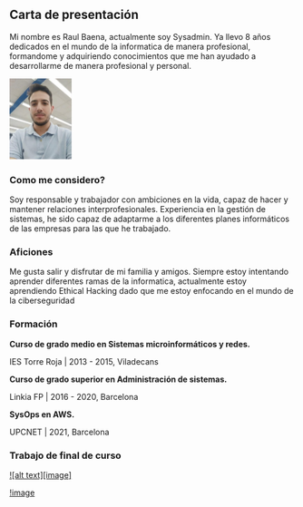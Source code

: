 ## Carta de presentación
Mi nombre es Raul Baena, actualmente soy Sysadmin. Ya llevo 8 años dedicados en el mundo de la informatica de manera profesional, formandome y adquiriendo conocimientos que me han ayudado a desarrollarme de manera profesional y personal.

![image](/docs/assets/raul.PNG)

### Como me considero?
Soy responsable y trabajador con ambiciones en la vida, capaz de hacer y mantener relaciones interprofesionales.
Experiencia en la gestión de sistemas, he sido capaz de adaptarme a los diferentes planes informáticos de las empresas para las que he trabajado.

### Aficiones
Me gusta salir y disfrutar de mi familia y amigos. Siempre estoy intentando aprender diferentes ramas de la informatica, actualmente estoy aprendiendo Ethical Hacking dado que me estoy enfocando en el mundo de la ciberseguridad

### Formación
**Curso de grado medio en Sistemas microinformáticos y redes.**

IES Torre Roja | 2013 - 2015, Viladecans

**Curso de grado superior en Administración de sistemas.**

Linkia FP | 2016 - 2020, Barcelona

**SysOps en AWS.**

UPCNET | 2021, Barcelona

### Trabajo de final de curso

[![alt text][image]][hyperlink]

[!image](/docs/assets/youtube.jpg)

[hyperlink]:https://www.youtube.com/watch?v=P29oRkf62Ho
